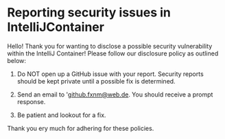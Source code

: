 # Reporting security issues in IntelliJContainer

Hello!
Thank you for wanting to disclose a possible security vulnerability within the IntelliJ Container!
Please follow our disclosure policy as outlined below:

1. Do NOT open up a GitHub issue with your report. Security reports should be kept private until a possible fix is
   determined.

2. Send an email to 'github.fxnm@web.de. You should receive a prompt response.

3. Be patient and lookout for a fix.

Thank you ery much for adhering for these policies.

